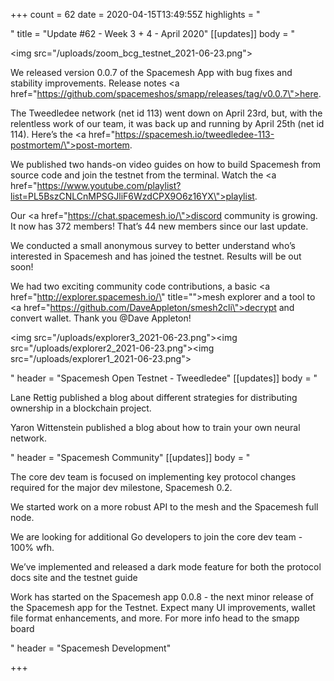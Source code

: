 +++
count = 62
date = 2020-04-15T13:49:55Z
highlights = "<p></p>"
title = "Update #62 - Week 3 + 4 - April 2020"
[[updates]]
body = "<p><img src=\"/uploads/zoom_bcg_testnet_2021-06-23.png\"></p><p>We released version 0.0.7 of the Spacemesh App with bug fixes and stability improvements. Release notes <a href=\"https://github.com/spacemeshos/smapp/releases/tag/v0.0.7\">here</a>.</p><p>The Tweedledee network (net id 113) went down on April 23rd, but, with the relentless work of our team, it was back up and running by April 25th (net id 114). Here’s the <a href=\"https://spacemesh.io/tweedledee-113-postmortem/\">post-mortem</a>.</p><p>We published two hands-on video guides on how to build Spacemesh from source code and join the testnet from the terminal. Watch the <a href=\"https://www.youtube.com/playlist?list=PL5BszCNLCnMPSGJliF6WzdCPX9O6z16YX\">playlist</a>.</p><p>Our <a href=\"https://chat.spacemesh.io/\">discord</a> community is growing. It now has 372 members! That’s 44 new members since our last update.</p><p>We conducted a small anonymous survey to better understand who’s interested in Spacemesh and has joined the testnet. Results will be out soon!</p><p>We had two exciting community code contributions, a basic <a href=\"http://explorer.spacemesh.io/\" title=\"\">mesh explorer</a> and a tool to <a href=\"https://github.com/DaveAppleton/smesh2cli\">decrypt and convert wallet</a>. Thank you @Dave Appleton!</p><p><img src=\"/uploads/explorer3_2021-06-23.png\"><img src=\"/uploads/explorer2_2021-06-23.png\"><img src=\"/uploads/explorer1_2021-06-23.png\"></p>"
header = "Spacemesh Open Testnet - Tweedledee"
[[updates]]
body = "<p>Lane Rettig published a blog about different strategies for distributing ownership in a blockchain project.</p><p>Yaron Wittenstein published a blog about how to train your own neural network.</p>"
header = "Spacemesh Community"
[[updates]]
body = "<p>The core dev team is focused on implementing key protocol changes required for the major dev milestone, Spacemesh 0.2.</p><p>We started work on a more robust API to the mesh and the Spacemesh full node.</p><p>We are looking for additional Go developers to join the core dev team - 100% wfh.</p><p>We’ve implemented and released a dark mode feature for both the protocol docs site and the testnet guide</p><p>Work has started on the Spacemesh app 0.0.8 - the next minor release of the Spacemesh app for the Testnet. Expect many UI improvements, wallet file format enhancements, and more. For more info head to the smapp board</p>"
header = "Spacemesh Development"

+++
